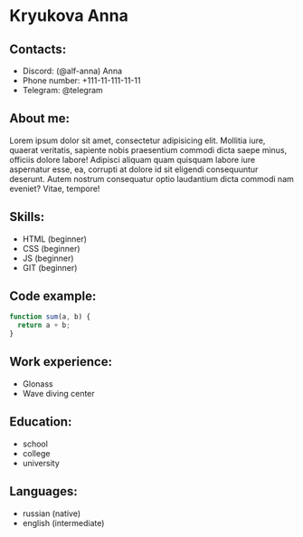 # Kryukova Anna

## Contacts:

- Discord: (@alf-anna) Anna
- Phone number: +111-11-111-11-11
- Telegram: @telegram

## About me:

Lorem ipsum dolor sit amet, consectetur adipisicing elit. Mollitia iure, quaerat veritatis, sapiente nobis praesentium
commodi dicta saepe minus, officiis dolore labore! Adipisci aliquam quam quisquam labore iure aspernatur esse, ea,
corrupti at dolore id sit eligendi consequuntur deserunt. Autem nostrum consequatur optio laudantium dicta commodi nam
eveniet? Vitae, tempore!

## Skills:

- HTML (beginner)
- CSS (beginner)
- JS (beginner)
- GIT (beginner)

## Code example:

```javascript
function sum(a, b) {
  return a + b;
}
```

## Work experience:

- Glonass
- Wave diving center

## Education:

- school
- college
- university

## Languages:

- russian (native)
- english (intermediate)